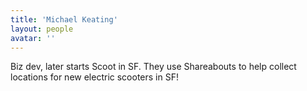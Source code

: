 ```yaml
---
title: 'Michael Keating'
layout: people
avatar: ''
---
```


Biz dev, later starts Scoot in SF. They use Shareabouts to help collect locations for new electric scooters in SF! 